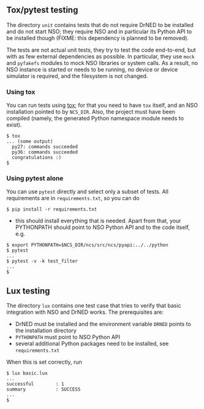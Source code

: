 ## Tox/pytest testing

The directory `unit` contains tests that do not require DrNED to be installed
and do not start NSO; they require NSO and in particular its Python API to be
installed though (FIXME: this dependency is planned to be removed).

The tests are not actual unit tests, they try to test the code end-to-end, but
with as few external dependencies as possible.  In particular, they use `mock`
and `pyfakefs` modules to mock NSO libraries or system calls.  As a result, no
NSO instance is started or needs to be running, no device or device simulator
is required, and the filesystem is not changed.

### Using tox

You can run tests using [tox](https://pypi.org/project/tox/); for that you need
to have `tox` itself, and an NSO installation pointed to by `NCS_DIR`.  Also,
the project must have been compiled (namely, the generated Python namespace
module needs to exist).

```
$ tox
... (some output)
  py27: commands succeeded
  py36: commands succeeded
  congratulations :)
$ 
```

### Using pytest alone

You can use `pytest` directly and select only a subset of tests.  All
requirements are in `requirements.txt`, so you can do

```
$ pip install -r requirements.txt
```

- this should install everything that is needed.  Apart from that, your
PYTHONPATH should point to NSO Python API and to the code itself, e.g.

```
$ export PYTHONPATH=$NCS_DIR/ncs/src/ncs/pyapi:../../python
$ pytest
...
$ pytest -v -k test_filter
...
$
```

## Lux testing

The directory `lux` contains one test case that tries to verify that basic
integration with NSO and DrNED works.  The prerequisites are:

 * DrNED must be installed and the environment variable `DRNED` points to the
   installation directory
 * `PYTHONPATH` must point to NSO Python API
 * several additional Python packages need to be installed, see
   `requirements.txt`

When this is set correctly, run

```
$ lux basic.lux
...
successful        : 1
summary           : SUCCESS
...
$
```
